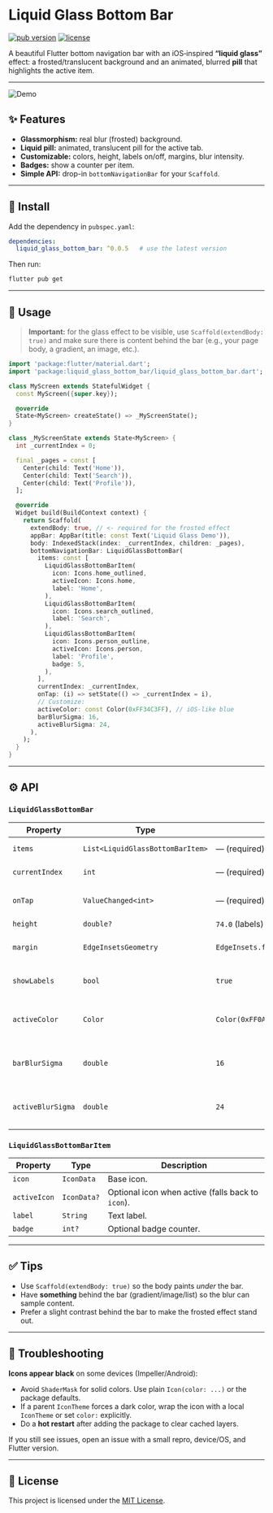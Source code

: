 # Liquid Glass Bottom Bar

[![pub version](https://img.shields.io/pub/v/liquid_glass_bottom_bar.svg)](https://pub.dev/packages/liquid_glass_bottom_bar)
[![license](https://img.shields.io/badge/license-MIT-blue.svg)](https://opensource.org/licenses/MIT)

A beautiful Flutter bottom navigation bar with an iOS‑inspired **“liquid glass”** effect:
a frosted/translucent background and an animated, blurred **pill** that highlights the active item.

---

![Demo](https://github.com/fmonclus/liquid_glass_bottom_bar/blob/main/screenshots/liquid_glass_bottom_bar.gif?raw=true)

## ✨ Features

- **Glassmorphism:** real blur (frosted) background.
- **Liquid pill:** animated, translucent pill for the active tab.
- **Customizable:** colors, height, labels on/off, margins, blur intensity.
- **Badges:** show a counter per item.
- **Simple API:** drop-in `bottomNavigationBar` for your `Scaffold`.

---

## 🚀 Install

Add the dependency in `pubspec.yaml`:

```yaml
dependencies:
  liquid_glass_bottom_bar: ^0.0.5   # use the latest version
```

Then run:

```bash
flutter pub get
```

---

## 🧩 Usage

> **Important:** for the glass effect to be visible, use `Scaffold(extendBody: true)` and make sure there is
> content behind the bar (e.g., your page body, a gradient, an image, etc.).

```dart
import 'package:flutter/material.dart';
import 'package:liquid_glass_bottom_bar/liquid_glass_bottom_bar.dart';

class MyScreen extends StatefulWidget {
  const MyScreen({super.key});

  @override
  State<MyScreen> createState() => _MyScreenState();
}

class _MyScreenState extends State<MyScreen> {
  int _currentIndex = 0;

  final _pages = const [
    Center(child: Text('Home')),
    Center(child: Text('Search')),
    Center(child: Text('Profile')),
  ];

  @override
  Widget build(BuildContext context) {
    return Scaffold(
      extendBody: true, // <- required for the frosted effect
      appBar: AppBar(title: const Text('Liquid Glass Demo')),
      body: IndexedStack(index: _currentIndex, children: _pages),
      bottomNavigationBar: LiquidGlassBottomBar(
        items: const [
          LiquidGlassBottomBarItem(
            icon: Icons.home_outlined,
            activeIcon: Icons.home,
            label: 'Home',
          ),
          LiquidGlassBottomBarItem(
            icon: Icons.search_outlined,
            label: 'Search',
          ),
          LiquidGlassBottomBarItem(
            icon: Icons.person_outline,
            activeIcon: Icons.person,
            label: 'Profile',
            badge: 5,
          ),
        ],
        currentIndex: _currentIndex,
        onTap: (i) => setState(() => _currentIndex = i),
        // Customize:
        activeColor: const Color(0xFF34C3FF), // iOS-like blue
        barBlurSigma: 16,
        activeBlurSigma: 24,
      ),
    );
  }
}
```

---

## ⚙️ API

### `LiquidGlassBottomBar`

| Property          | Type                             | Default                                | Description                                        |
|-------------------|----------------------------------|----------------------------------------|----------------------------------------------------|
| `items`           | `List<LiquidGlassBottomBarItem>` | — (required)                           | Tabs to render.                                    |
| `currentIndex`    | `int`                            | — (required)                           | Index of the active tab.                           |
| `onTap`           | `ValueChanged<int>`              | — (required)                           | Callback when a tab is tapped.                     |
| `height`          | `double?`                        | `74.0` (labels) / `56.0` (no labels)   | Bar height.                                        |
| `margin`          | `EdgeInsetsGeometry`             | `EdgeInsets.fromLTRB(12,0,12,12)`      | Outer margin of the bar.                           |
| `showLabels`      | `bool`                           | `true`                                 | Whether to show text labels.                       |
| `activeColor`     | `Color`                          | `Color(0xFF0A84FF)`                    | Accent color for active icon/label.                |
| `barBlurSigma`    | `double`                         | `16`                                   | Blur intensity for the bar background.             |
| `activeBlurSigma` | `double`                         | `24`                                   | Additional blur used for the active pill.          |

### `LiquidGlassBottomBarItem`

| Property     | Type       | Description                                             |
|--------------|------------|---------------------------------------------------------|
| `icon`       | `IconData` | Base icon.                                              |
| `activeIcon` | `IconData?`| Optional icon when active (falls back to `icon`).      |
| `label`      | `String`   | Text label.                                             |
| `badge`      | `int?`     | Optional badge counter.                                 |

---

## ✅ Tips

- Use `Scaffold(extendBody: true)` so the body paints *under* the bar.
- Have **something** behind the bar (gradient/image/list) so the blur can sample content.
- Prefer a slight contrast behind the bar to make the frosted effect stand out.

---

## 🐞 Troubleshooting

**Icons appear black** on some devices (Impeller/Android):
- Avoid `ShaderMask` for solid colors. Use plain `Icon(color: ...)` or the package defaults.
- If a parent `IconTheme` forces a dark color, wrap the icon with a local `IconTheme` or set `color:` explicitly.
- Do a **hot restart** after adding the package to clear cached layers.

If you still see issues, open an issue with a small repro, device/OS, and Flutter version.

---

## 📄 License

This project is licensed under the [MIT License](LICENSE).
